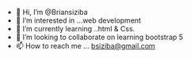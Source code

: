 - 👋 Hi, I’m @Briansiziba
- 👀 I’m interested in ...web development 
- 🌱 I’m currently learning ..html & Css.
- 💞️ I’m looking to collaborate on learning bootstrap 5
- 📫 How to reach me ... bsiziba@gmail.com

<!---
Briansiziba/Briansiziba is a ✨ special ✨ repository because its `README.md` (this file) appears on your GitHub profile.
You can click the Preview link to take a look at your changes.
--->
